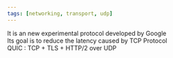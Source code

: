 ```yaml
---
tags: [networking, transport, udp]
---
```


It is an new experimental protocol developed by Google  
Its goal is to reduce the latency caused by TCP Protocol  
QUIC : TCP + TLS + HTTP/2 over UDP
